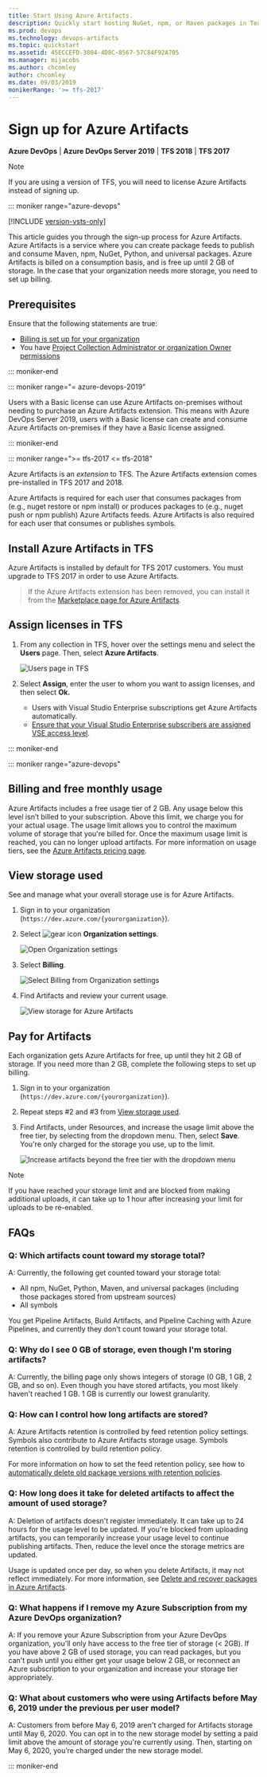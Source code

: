 ```yaml
---
title: Start Using Azure Artifacts. 
description: Quickly start hosting NuGet, npm, or Maven packages in Team Foundation Server
ms.prod: devops
ms.technology: devops-artifacts
ms.topic: quickstart
ms.assetid: 45ECCEFD-3804-4D8C-8567-57C84F92A705
ms.manager: mijacobs
ms.author: chcomley
author: chcomley
ms.date: 09/03/2019
monikerRange: '>= tfs-2017'
---
```


# Sign up for Azure Artifacts

**Azure DevOps** | **Azure DevOps Server 2019** | **TFS 2018** | **TFS 2017**

> [!NOTE]
> If you are using a version of TFS, you will need to license Azure Artifacts instead of signing up. 

::: moniker range="azure-devops"

[!INCLUDE [version-vsts-only](../_shared/version-vsts-only.md)]

This article guides you through the sign-up process for Azure Artifacts. Azure Artifacts is a service where you can create package feeds to publish and consume Maven, npm, NuGet, Python, and universal packages. Azure Artifacts is billed on a consumption basis, and is free up until 2 GB of storage. In the case that your organization needs more storage, you need to set up billing.

## Prerequisites

Ensure that the following statements are true:

- [Billing is set up for your organization](../organizations/billing/set-up-billing-for-your-organization-vs.md)
- You have [Project Collection Administrator or organization Owner permissions](../organizations/accounts/faq-add-delete-users.md#find-owner)

::: moniker-end

::: moniker range="= azure-devops-2019"

Users with a Basic license can use Azure Artifacts on-premises without needing to purchase an Azure Artifacts extension. This means with Azure DevOps Server 2019, users with a Basic license can create and consume Azure Artifacts on-premises if they have a Basic license assigned.

::: moniker-end

::: moniker range=">= tfs-2017 <= tfs-2018"

Azure Artifacts is an *extension* to TFS. The Azure Artifacts extension comes pre-installed in TFS 2017 and 2018.

Azure Artifacts is required for each user that consumes packages from (e.g., nuget restore or npm install) or produces packages to (e.g., nuget push or npm publish) Azure Artifacts feeds. Azure Artifacts is also required for each user that consumes or publishes symbols.

## Install Azure Artifacts in TFS

Azure Artifacts is installed by default for TFS 2017 customers.  You must upgrade to TFS 2017 in order to use Azure Artifacts.

> If the Azure Artifacts extension has been removed, you can install it from the [Marketplace page for Azure Artifacts](https://marketplace.visualstudio.com/items?itemName=ms.feed).

## Assign licenses in TFS

1. From any collection in TFS, hover over the settings menu and select the **Users** page. Then, select **Azure Artifacts**.

   ![Users page in TFS](media/users-hub-tfs.png)

2. Select **Assign**, enter the user to whom you want to assign licenses, and then select **Ok.**

   * Users with Visual Studio Enterprise subscriptions get Azure Artifacts automatically.  
   * [Ensure that your Visual Studio Enterprise subscribers are assigned VSE access level](../organizations/security/change-access-levels.md).

::: moniker-end

::: moniker range="azure-devops"

## Billing and free monthly usage

Azure Artifacts includes a free usage tier of 2 GB. Any usage below this level isn’t billed to your subscription. Above this limit, we charge you for your actual usage. The usage limit allows you to control the maximum volume of storage that you're billed for. Once the maximum usage limit is reached, you can no longer upload artifacts. For more information on usage tiers, see the [Azure Artifacts pricing page](https://azure.microsoft.com/pricing/details/devops/azure-devops-services/).

## View storage used

See and manage what your overall storage use is for Azure Artifacts.
 
1. Sign in to your organization (```https://dev.azure.com/{yourorganization}```). 
 
2. Select ![gear icon](../media/icons/gear-icon.png) **Organization settings**. 
 
   ![Open Organization settings](../_shared/media/settings/open-admin-settings-vert.png) 
 
3. Select **Billing**. 
 
   ![Select Billing from Organization settings](../organizations/billing/media/_shared/select-billing-organization-settings.png)
 
4. Find Artifacts and review your current usage.

   ![View storage for Azure Artifacts](_shared/media/azure-artifacts-view-storage-used.png)

## Pay for Artifacts

Each organization gets Azure Artifacts for free, up until they hit 2 GB of storage. If you need more than 2 GB, complete the following steps to set up billing.

1. Sign in to your organization (```https://dev.azure.com/{yourorganization}```). 
 
2. Repeat steps #2 and #3 from [View storage used](#view-storage-used).
 
3. Find Artifacts, under Resources, and increase the usage limit above the free tier, by selecting from the dropdown menu. Then, select **Save**. You're only charged for the storage you use, up to the limit. 

   ![Increase artifacts beyond the free tier with the dropdown menu](_shared/media/increase-artifacts-beyond-free-tier.png)

> [!NOTE]
> If you have reached your storage limit and are blocked from making additional uploads, it can take up to 1 hour after increasing your limit for uploads to be re-enabled. 

## FAQs

### Q: Which artifacts count toward my storage total?

A: Currently, the following get counted toward your storage total:
* All npm, NuGet, Python, Maven, and universal packages (including those packages stored from upstream sources)
* All symbols

You get Pipeline Artifacts, Build Artifacts, and Pipeline Caching with Azure Pipelines, and currently they don't count toward your storage total. 

### Q: Why do I see 0 GB of storage, even though I'm storing artifacts?

A: Currently, the billing page only shows integers of storage (0 GB, 1 GB, 2 GB, and so on). Even though you have stored artifacts, you most likely haven't reached 1 GB. 1 GB is currently our lowest granularity.

### Q: How can I control how long artifacts are stored?

A: Azure Artifacts retention is controlled by feed retention policy settings. Symbols also contribute to Azure Artifacts storage usage. Symbols retention is controlled by build retention policy.

For more information on how to set the feed retention policy, see how to [automatically delete old package versions with retention policies](how-to/delete-and-recover-packages.md#automatically-delete-old-package-versions-with-retention-policies).

### Q: How long does it take for deleted artifacts to affect the amount of used storage?

A: Deletion of artifacts doesn't register immediately. It can take up to 24 hours for the usage level to be updated. If you're blocked from uploading artifacts, you can temporarily increase your usage level to continue publishing artifacts. Then, reduce the level once the storage metrics are updated.

Usage is updated once per day, so when you delete Artifacts, it may not reflect immediately.
For more information, see [Delete and recover packages in Azure Artifacts](how-to/delete-and-recover-packages.md).

### Q: What happens if I remove my Azure Subscription from my Azure DevOps organization?

A: If you remove your Azure Subscription from your Azure DevOps organization, you'll only have access to the free tier of storage (< 2GB). If you have above 2 GB of used storage, you can read packages, but you can't push until you either get your usage below 2 GB, or reconnect an Azure subscription to your organization and increase your storage tier appropriately.

### Q: What about customers who were using Artifacts before May 6, 2019 under the previous per user model?

A: Customers from before May 6, 2019 aren't charged for Artifacts storage until May 6, 2020. You can opt in to the new storage model by setting a paid limit above the amount of storage you're currently using. Then, starting on May 6, 2020, you’re charged under the new storage model.

::: moniker-end
